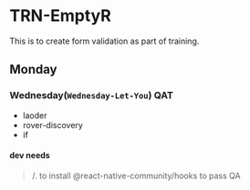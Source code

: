 # TRN-EmptyR
This is to create form validation as part of training. 

## Monday 


### Wednesday(`Wednesday-Let-You`) QAT 
 - laoder
 - rover-discovery
 - if  

#### dev needs 
>/. to install @react-native-community/hooks to pass QA
